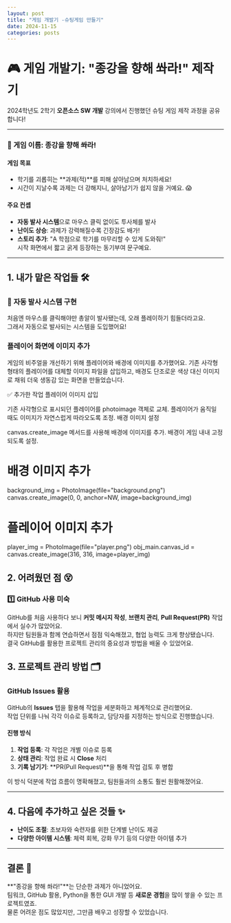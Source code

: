 ```yaml
---
layout: post
title: "게임 개발기 -슈팅게임 만들기"
date: 2024-11-15
categories: posts
---
```


# 🎮 게임 개발기: "종강을 향해 쏴라!" 제작기

2024학년도 2학기 **오픈소스 SW 개발** 강의에서 진행했던 슈팅 게임 제작 과정을 공유합니다!  

---

### 🎯 게임 이름: **종강을 향해 쏴라!**
#### 게임 목표
- 학기를 괴롭히는 **과제(적)**를 피해 살아남으며 처치하세요!
- 시간이 지날수록 과제는 더 강해지니, 살아남기가 쉽지 않을 거예요. 😱

#### 주요 컨셉
- **자동 발사 시스템**으로 마우스 클릭 없이도 투사체를 발사
- **난이도 상승**: 과제가 강력해질수록 긴장감도 배가!
- **스토리 추가**: "A 학점으로 학기를 마무리할 수 있게 도와줘!"  
  시작 화면에서 짧고 굵게 등장하는 동기부여 문구예요.  

---

## 1. 내가 맡은 작업들 🛠️

### 🔫 **자동 발사 시스템 구현**
처음엔 마우스를 클릭해야만 총알이 발사됐는데, 오래 플레이하기 힘들더라고요.  
그래서 자동으로 발사되는 시스템을 도입했어요!  

### 플레이어 화면에 이미지 추가
게임의 비주얼을 개선하기 위해 플레이어와 배경에 이미지를 추가했어요.
기존 사각형 형태의 플레이어를 대체할 이미지 파일을 삽입하고, 배경도 단조로운 색상 대신 이미지로 채워 더욱 생동감 있는 화면을 만들었습니다.

✅ 추가한 작업
플레이어 이미지 삽입

기존 사각형으로 표시되던 플레이어를 photoimage 객체로 교체.
플레이어가 움직일 때도 이미지가 자연스럽게 따라오도록 조정.
배경 이미지 설정

canvas.create_image 메서드를 사용해 배경에 이미지를 추가.
배경이 게임 내내 고정되도록 설정.

# 배경 이미지 추가
background_img = PhotoImage(file="background.png")
canvas.create_image(0, 0, anchor=NW, image=background_img)

# 플레이어 이미지 추가
player_img = PhotoImage(file="player.png")
obj_main.canvas_id = canvas.create_image(316, 316, image=player_img)

## 2. 어려웠던 점 😵

### 1️⃣ GitHub 사용 미숙
GitHub를 처음 사용하다 보니 **커밋 메시지 작성**, **브랜치 관리**, **Pull Request(PR)** 작업에서 실수가 많았어요.  
하지만 팀원들과 함께 연습하면서 점점 익숙해졌고, 협업 능력도 크게 향상됐습니다.  
결국 GitHub를 활용한 프로젝트 관리의 중요성과 방법을 배울 수 있었어요.


## 3. 프로젝트 관리 방법 🗂️

### **GitHub Issues 활용**
GitHub의 **Issues** 탭을 활용해 작업을 세분화하고 체계적으로 관리했어요.  
작업 단위를 나눠 각각 이슈로 등록하고, 담당자를 지정하는 방식으로 진행했습니다.

#### 진행 방식
1. **작업 등록**: 각 작업은 개별 이슈로 등록  
2. **상태 관리**: 작업 완료 시 **Close** 처리  
3. **기록 남기기**: **PR(Pull Request)**을 통해 작업 검토 후 병합  

이 방식 덕분에 작업 흐름이 명확해졌고, 팀원들과의 소통도 훨씬 원활해졌어요.

---

## 4. 다음에 추가하고 싶은 것들 ✨

- **난이도 조절**: 초보자와 숙련자를 위한 단계별 난이도 제공
- **다양한 아이템 시스템**: 체력 회복, 강화 무기 등의 다양한 아이템 추가

---

## 결론 🎉
**"종강을 향해 쏴라!"**는 단순한 과제가 아니었어요.  
팀워크, GitHub 활용, Python을 통한 GUI 개발 등 **새로운 경험**을 많이 쌓을 수 있는 프로젝트였죠.  
물론 어려운 점도 많았지만, 그만큼 배우고 성장할 수 있었습니다. 
